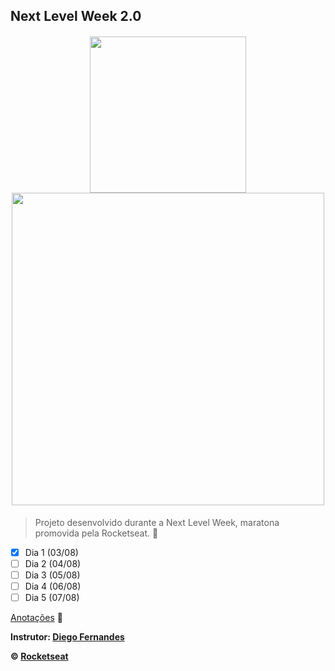 ## Next Level Week 2.0

<h4 align="center">
  <img src="/web/src/assets/logo.svg" width="250px" />
  <img src="/web/src/assets/landing.svg" width="500px" />
</h4>

> Projeto desenvolvido durante a Next Level Week, maratona promovida pela Rocketseat. 🚀

- [x] Dia 1 (03/08)
- [ ] Dia 2 (04/08)
- [ ] Dia 3 (05/08)
- [ ] Dia 4 (06/08)
- [ ] Dia 5 (07/08)

[Anotações](https://www.notion.so/Next-Level-Week-2-0-6ea8ccc33fbd457bab1598b885e4b747) 📃

**Instrutor: [Diego Fernandes](https://github.com/diego3g)**

**&copy; [Rocketseat](https://rocketseat.com.br/)**